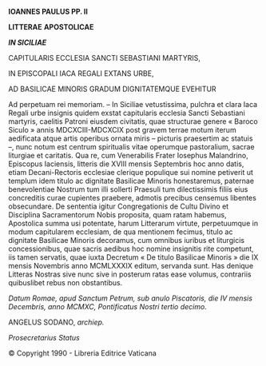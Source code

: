 **IOANNES PAULUS PP. II**

**LITTERAE** **APOSTOLICAE**

***IN SICILIAE***

CAPITULARIS ECCLESIA SANCTI SEBASTIANI MARTYRIS,

IN EPISCOPALI IACA REGALI EXTANS URBE,

AD BASILICAE MINORIS GRADUM DIGNITATEMQUE EVEHITUR

Ad perpetuam rei memoriam. – In Siciliae vetustissima, pulchra et clara Iaca Regali urbe insignis quidem exstat capitularis ecclesia Sancti Sebastiani martyris, caelitis Patroni eiusdem civitatis, quae structurae genere « Baroco Siculo » annis MDCXCIII-MDCXCIX post gravem terrae motum iterum aedificata atque artis operibus ornata miris – picturis praesertim ac statuis –, nunc notum est centrum spiritualis vitae operumque pastoralium, sacrae liturgiae et caritatis. Qua re, cum Venerabilis Frater Iosephus Malandrino, Episcopus Iaciensis, litteris die XVIII mensis Septembris hoc anno datis, etiam Decani-Rectoris ecclesiae clerique populique sui nomine petiverit ut templum idem titulo ac dignitate Basilicae Minoris honestaremus, paternae benevolentiae Nostrum tum illi sollerti Praesuli tum dilectissimis filiis eius concreditis curae cupientes praebere, admotis precibus censemus libentes obsecundare. De sententia igitur Congregationis de Cultu Divino et Disciplina Sacramentorum Nobis proposita, quam ratam habemus, Apostolica summa usi potentate, harum Litterarum virtute, perpetuumque in modum capitularem ecclesiam, de qua mentionem fecimus, titulo ac dignitate Basilicae Minoris decoramus, cum omnibus iuribus et liturgicis concessionibus, quae sacris aedibus hoc nomine insignitis rite competunt, iis tamen servatis, quae iuxta Decretum « De titulo Basilicae Minoris » die IX mensis Novembris anno MCMLXXXIX editum, servanda sunt. Has denique Litteras Nostras sive nunc sive in posterum ratas ease volumus, contrariis quibuslibet rebus non obstantibus.

*Datum Romae, apud Sanctum Petrum, sub anulo Piscatoris, die IV mensis Decembris, anno MCMXC, Pontificatus Nostri tertio decimo.*

ANGELUS SODANO, *archiep.*

*Prosecretarius Status*

© Copyright 1990 - Libreria Editrice Vaticana